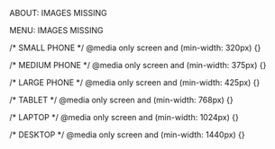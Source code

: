 ABOUT:
    IMAGES MISSING

MENU:
    IMAGES MISSING





















/* SMALL PHONE */
@media only screen and (min-width: 320px) {}

/* MEDIUM PHONE */
@media only screen and (min-width: 375px) {}

/* LARGE PHONE */
@media only screen and (min-width: 425px) {}

/* TABLET */
@media only screen and (min-width: 768px) {}

/* LAPTOP */
@media only screen and (min-width: 1024px) {}

/* DESKTOP */
@media only screen and (min-width: 1440px) {}